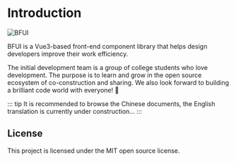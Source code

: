 # Introduction

![BFUI](/banner.png)

BFUI is a Vue3-based front-end component library that helps design developers improve their work efficiency.

The initial development team is a group of college students who love development. The purpose is to learn and grow in the open source ecosystem of co-construction and sharing. We also look forward to building a brilliant code world with everyone! 🎉

::: tip
It is recommended to browse the Chinese documents, the English translation is currently under construction...
:::


## License

This project is licensed under the MIT open source license.
